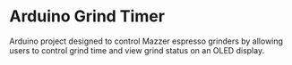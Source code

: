 # Arduino Grind Timer
Arduino project designed to control Mazzer espresso grinders by allowing users to control grind time and view grind status on an OLED display.
